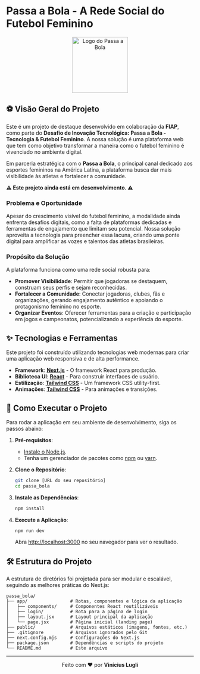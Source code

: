 # Passa a Bola - A Rede Social do Futebol Feminino

<p align="center">
  <img src="https://encrypted-tbn0.gstatic.com/images?q=tbn:ANd9GcS8B5pQmu3WV6NFowHTtz5h9dKaCCBVJoRAeA&s" alt="Logo do Passa a Bola" width="150">
</p>

## ⚽ Visão Geral do Projeto

Este é um projeto de destaque desenvolvido em colaboração da **FIAP**, como parte do **Desafio de Inovação Tecnológica: Passa a Bola - Tecnologia & Futebol Feminino**. A nossa solução é uma plataforma web que tem como objetivo transformar a maneira como o futebol feminino é vivenciado no ambiente digital.

Em parceria estratégica com o **Passa a Bola**, o principal canal dedicado aos esportes femininos na América Latina, a plataforma busca dar mais visibilidade às atletas e fortalecer a comunidade.

**⚠️ Este projeto ainda está em desenvolvimento. ⚠️**

### Problema e Oportunidade

Apesar do crescimento visível do futebol feminino, a modalidade ainda enfrenta desafios digitais, como a falta de plataformas dedicadas e ferramentas de engajamento que limitam seu potencial. Nossa solução aproveita a tecnologia para preencher essa lacuna, criando uma ponte digital para amplificar as vozes e talentos das atletas brasileiras.

### Propósito da Solução

A plataforma funciona como uma rede social robusta para:

- **Promover Visibilidade**: Permitir que jogadoras se destaquem, construam seus perfis e sejam reconhecidas.
- **Fortalecer a Comunidade**: Conectar jogadoras, clubes, fãs e organizações, gerando engajamento autêntico e apoiando o protagonismo feminino no esporte.
- **Organizar Eventos**: Oferecer ferramentas para a criação e participação em jogos e campeonatos, potencializando a experiência do esporte.

## ✨ Tecnologias e Ferramentas

Este projeto foi construído utilizando tecnologias web modernas para criar uma aplicação web responsiva e de alta performance.

- **Framework**: [**Next.js**](https://nextjs.org/) - O framework React para produção.
- **Biblioteca UI**: [**React**](https://reactjs.org/) - Para construir interfaces de usuário.
- **Estilização**: [**Tailwind CSS**](https://tailwindcss.com/) - Um framework CSS utility-first.
- **Animações**: [**Tailwind CSS**](https://tailwindcss.com/docs/animation) - Para animações e transições.

## 🚀 Como Executar o Projeto

Para rodar a aplicação em seu ambiente de desenvolvimento, siga os passos abaixo:

1.  **Pré-requisitos**:
    - [Instale o Node.js](https://nodejs.org/en/download/).
    - Tenha um gerenciador de pacotes como [npm](https://www.npmjs.com/get-npm) ou [yarn](https://classic.yarnpkg.com/en/docs/install/).

2.  **Clone o Repositório**:
    ```bash
    git clone [URL do seu repositório]
    cd passa_bola
    ```

3.  **Instale as Dependências**:
    ```bash
    npm install
    ```

4.  **Execute a Aplicação**:
    ```bash
    npm run dev
    ```
    Abra [http://localhost:3000](http://localhost:3000) no seu navegador para ver o resultado.

## 🛠️ Estrutura do Projeto

A estrutura de diretórios foi projetada para ser modular e escalável, seguindo as melhores práticas do Next.js:

```
passa_bola/
├── app/                # Rotas, componentes e lógica da aplicação
│   ├── components/     # Componentes React reutilizáveis
│   ├── login/          # Rota para a página de login
│   ├── layout.jsx      # Layout principal da aplicação
│   └── page.jsx        # Página inicial (landing page)
├── public/             # Arquivos estáticos (imagens, fontes, etc.)
├── .gitignore          # Arquivos ignorados pelo Git
├── next.config.mjs     # Configurações do Next.js
├── package.json        # Dependências e scripts do projeto
└── README.md           # Este arquivo
```

---

<p align="center">
  Feito com ❤️ por <strong>Vinícius Lugli</strong>
</p>